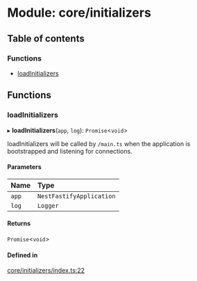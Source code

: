 # Module: core/initializers

## Table of contents

### Functions

- [loadInitializers](core_initializers.md#loadinitializers)

## Functions

### <a id="loadinitializers" name="loadinitializers"></a> loadInitializers

▸ **loadInitializers**(`app`, `log`): `Promise`<`void`\>

loadInitializers will be called by `/main.ts` when the application is bootstrapped and listening for connections.

#### Parameters

| Name | Type |
| :------ | :------ |
| `app` | `NestFastifyApplication` |
| `log` | `Logger` |

#### Returns

`Promise`<`void`\>

#### Defined in

[core/initializers/index.ts:22](https://github.com/brickdoc/brickdoc/blob/master/apps/server-api/src/core/initializers/index.ts#L22)
